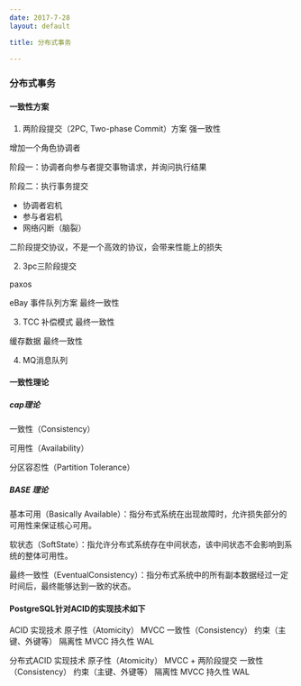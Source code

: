 ```yaml
---
date: 2017-7-28
layout: default

title: 分布式事务

---
```


### 分布式事务

#### 一致性方案
1. 两阶段提交（2PC, Two-phase Commit）方案 强一致性

增加一个角色协调者

阶段一：协调者向参与者提交事物请求，并询问执行结果

阶段二：执行事务提交

- 协调者宕机
- 参与者宕机
- 网络闪断（脑裂）

二阶段提交协议，不是一个高效的协议，会带来性能上的损失

2. 3pc三阶段提交

paxos

eBay 事件队列方案 最终一致性

3. TCC 补偿模式  最终一致性

缓存数据 最终一致性

4. MQ消息队列

#### 一致性理论

##### cap理论
一致性（Consistency）

可用性（Availability）

分区容忍性（Partition Tolerance）

##### BASE 理论

基本可用（Basically Available）：指分布式系统在出现故障时，允许损失部分的可用性来保证核心可用。

软状态（SoftState）：指允许分布式系统存在中间状态，该中间状态不会影响到系统的整体可用性。

最终一致性（EventualConsistency）：指分布式系统中的所有副本数据经过一定时间后，最终能够达到一致的状态。

#### PostgreSQL针对ACID的实现技术如下

ACID	实现技术
原子性（Atomicity）	MVCC
一致性（Consistency）	约束（主键、外键等）
隔离性	MVCC
持久性	WAL

分布式ACID	实现技术
原子性（Atomicity）	MVCC + 两阶段提交
一致性（Consistency）	约束（主键、外键等）
隔离性	MVCC
持久性	WAL



